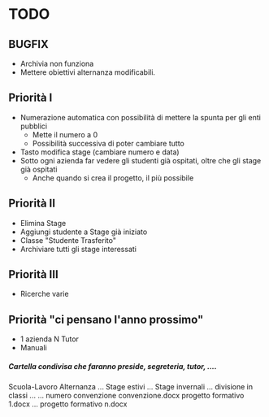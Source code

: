 # TODO

## BUGFIX
* Archivia non funziona
* Mettere obiettivi alternanza modificabili.

## Priorità I
* Numerazione automatica con possibilità di mettere la spunta per gli enti pubblici
    * Mette il numero a 0
    * Possibilità successiva di poter cambiare tutto
* Tasto modifica stage (cambiare numero e data)
* Sotto ogni azienda far vedere gli studenti già ospitati, oltre che gli stage già ospitati
    * Anche quando si crea il progetto, il più possibile

## Priorità II
* Elimina Stage
* Aggiungi studente a Stage già iniziato
* Classe "Studente Trasferito"
* Archiviare tutti gli stage interessati

## Priorità III
* Ricerche varie

## Priorità "ci pensano l'anno prossimo"
* 1 azienda N Tutor 
* Manuali


##### Cartella condivisa che faranno preside, segreteria, tutor, ....
Scuola-Lavoro
	Alternanza
		...
	Stage estivi
		...
	Stage invernali
		...
		divisione in classi
		...
			...
			numero convenzione
				convenzione.docx
				progetto formativo 1.docx
				...
				progetto formativo n.docx
